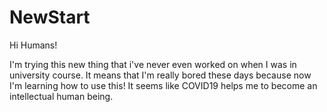 # NewStart

Hi Humans!

I'm trying this new thing that i've never even worked on when I was in university course. It means that I'm really bored these days because now I'm learning how to use this! It seems like COVID19 helps me to become an intellectual human being.
